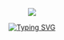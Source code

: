 <p align="center">
<img src=https://kill-hurt.carrd.co/assets/images/image03.png?v=19ab747a
</p>
<p align="center">
<a href="https://git.io/typing-svg"><img src="https://readme-typing-svg.demolab.com?font=Fira+Code&duration=3500&pause=100&color=F6B781&center=true&vCenter=true&random=false&width=500&lines=%E3%80%90+%22+Sleep+on%2C+dear+little+child.+.+.+%22+%E3%80%91;%E3%80%90+%22+Day+is+young%2C+%22+%E3%80%91;%E3%80%90+%22+Wish+why+~+%E2%99%A9+%22+%E3%80%91" alt="Typing SVG" /></a>
</p>
